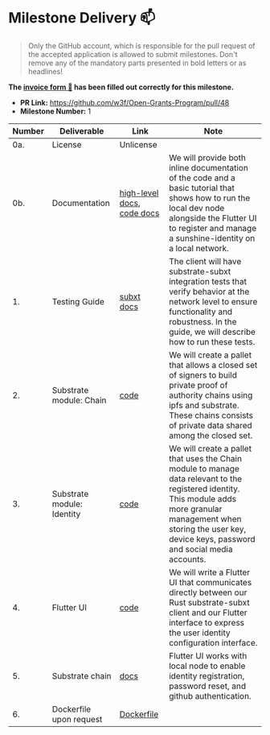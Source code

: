 # Milestone Delivery :mailbox:

> Only the GitHub account, which is responsible for the pull request of the accepted application is allowed to submit milestones. Don't remove any of the mandatory parts presented in bold letters or as headlines!

**The [invoice form :pencil:](https://forms.gle/8Wx7nxtq8fKrsuEz8) has been filled out correctly for this milestone.**

- **PR Link:** https://github.com/w3f/Open-Grants-Program/pull/48
- **Milestone Number:** 1

| Number | Deliverable                | Link                                                                                                                                                                              | Note                                                                                                                                                                                                                         |
| ------ | -------------------------- | --------------------------------------------------------------------------------------------------------------------------------------------------------------------------------- | ---------------------------------------------------------------------------------------------------------------------------------------------------------------------------------------------------------------------------- |
| 0a.    | License                    | Unlicense                                                                                                                                                                         |
| 0b.    | Documentation              | [high-level docs](https://sunshine-protocol.github.io/sunshine-bounty/client/keybase.html), [code docs](https://docs.rs/sunshine-identity-client/0.2.3/sunshine_identity_client/) | We will provide both inline documentation of the code and a basic tutorial that shows how to run the local dev node alongside the Flutter UI to register and manage a sunshine-identity on a local network.                  |
| 1.     | Testing Guide              | [subxt docs](https://sunshine-protocol.github.io/sunshine-bounty/client/subxt.html)                                                                                               | The client will have substrate-subxt integration tests that verify behavior at the network level to ensure functionality and robustness. In the guide, we will describe how to run these tests.                              |
| 2.     | Substrate module: Chain    | [code](https://github.com/sunshine-protocol/sunshine-keybase/blob/master/chain/pallet/src/lib.rs)                                                                                 | We will create a pallet that allows a closed set of signers to build private proof of authority chains using ipfs and substrate. These chains consists of private data shared among the closed set.                          |
| 3.     | Substrate module: Identity | [code](https://github.com/sunshine-protocol/sunshine-keybase/blob/master/identity/pallet/src/lib.rs)                                                                              | We will create a pallet that uses the Chain module to manage data relevant to the registered identity. This module adds more granular management when storing the user key, device keys, password and social media accounts. |
| 4.     | Flutter UI                 | [code](https://github.com/sunshine-protocol/sunshine-keybase-ui)                                                                                                                  | We will write a Flutter UI that communicates directly between our Rust substrate-subxt client and our Flutter interface to express the user identity configuration interface.                                                |
| 5.     | Substrate chain            | [docs](https://sunshine-protocol.github.io/sunshine-bounty/client/keybase.html)                                                                                                   | Flutter UI works with local node to enable identity registration, password reset, and github authentication.                                                                                                                 |
| 6.     | Dockerfile upon request    | [Dockerfile](https://github.com/sunshine-protocol/sunshine/blob/master/docker-compose.yml)                                                                                        |                                                                                                                                                                                                                              |
